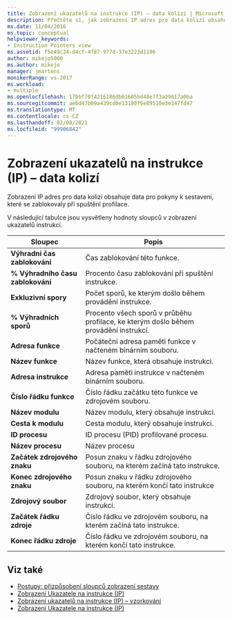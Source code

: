 ```yaml
---
title: Zobrazení ukazatelů na instrukce (IP) – data kolizí | Microsoft Docs
description: Přečtěte si, jak zobrazení IP adres pro data kolizí obsahuje data pro pokyny pro sestavení, které se zablokovaly při spuštění profilace.
ms.date: 11/04/2016
ms.topic: conceptual
helpviewer_keywords:
- Instruction Pointers view
ms.assetid: f5e49c24-d4cf-4f87-977d-37e3223d1196
author: mikejo5000
ms.author: mikejo
manager: jmartens
monikerRange: vs-2017
ms.workload:
- multiple
ms.openlocfilehash: 17bbf70f4216186dbb1605bd48e7f3a29817a0ba
ms.sourcegitcommit: ae6d47b09a439cd0e13180f5e89510e3e347fd47
ms.translationtype: MT
ms.contentlocale: cs-CZ
ms.lasthandoff: 02/08/2021
ms.locfileid: "99906842"
---
```

# <a name="instruction-pointers-ips-view---contention-data"></a>Zobrazení ukazatelů na instrukce (IP) – data kolizí
Zobrazení IP adres pro data kolizí obsahuje data pro pokyny k sestavení, které se zablokovaly při spuštění profilace.

 V následující tabulce jsou vysvětleny hodnoty sloupců v zobrazení ukazatelů instrukcí.

|Sloupec|Popis|
|------------|-----------------|
|**Výhradní čas zablokování**|Čas zablokování této funkce.|
|**% Výhradního času zablokování**|Procento času zablokování při spuštění instrukce.|
|**Exkluzivní spory**|Počet sporů, ke kterým došlo během provádění instrukce.|
|**% Výhradních sporů**|Procento všech sporů v průběhu profilace, ke kterým došlo během provádění instrukcí.|
|**Adresa funkce**|Počáteční adresa paměti funkce v načteném binárním souboru.|
|**Název funkce**|Název funkce, která obsahuje instrukci.|
|**Adresa instrukce**|Adresa paměti instrukce v načteném binárním souboru.|
|**Číslo řádku funkce**|Číslo řádku začátku této funkce ve zdrojovém souboru.|
|**Název modulu**|Název modulu, který obsahuje instrukci.|
|**Cesta k modulu**|Cesta modulu, který obsahuje instrukci.|
|**ID procesu**|ID procesu (PID) profilované procesu.|
|**Název procesu**|Název procesu|
|**Začátek zdrojového znaku**|Posun znaku v řádku zdrojového souboru, na kterém začíná tato instrukce.|
|**Konec zdrojového znaku**|Posun znaku v řádku zdrojového souboru, na kterém končí tato instrukce|
|**Zdrojový soubor**|Zdrojový soubor, který obsahuje instrukci.|
|**Začátek řádku zdroje**|Číslo řádku ve zdrojovém souboru, na kterém začíná tato instrukce.|
|**Konec řádku zdroje**|Číslo řádku ve zdrojovém souboru, na kterém končí tato instrukce.|

## <a name="see-also"></a>Viz také
- [Postupy: přizpůsobení sloupců zobrazení sestavy](../profiling/how-to-customize-report-view-columns.md)
- [Zobrazení Ukazatele na instrukce (IP)](../profiling/instruction-pointers-ips-view.md)
- [Zobrazení ukazatelů na instrukce (IP) – vzorkování](../profiling/instruction-pointers-ips-view-dotnet-memory-sampling-data.md)
- [Zobrazení Ukazatele na instrukce (IP)](../profiling/instruction-pointers-ips-view-sampling-data.md)
